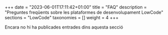 +++
date        = "2023-06-01T17:11:42+01:00"
title       = "FAQ"
description = "Preguntes freqüents sobre les plataformes de desenvolupament LowCode"
sections    = "LowCode"
taxonomies  = []
weight      = 4
+++

Encara no hi ha publicades entrades dins aquesta secció
